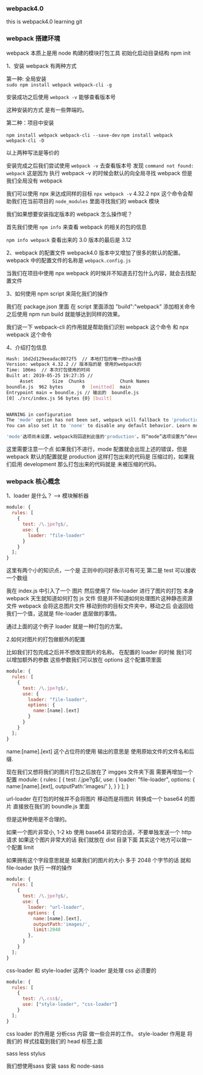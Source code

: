 ### webpack4.0

this is webpack4.0 learning git

### webpack 搭建环境

webpack 本质上是用 node 构建的模块打包工具
初始化启动目录结构 npm init

1、安装 webpack 有两种方式

第一种: 全局安装  
 `sudo npm install webpack webpack-cli -g`

安装成功之后使用 `webpack -v` 能够查看版本号

这种安装的方式 是有一些弊端的。

第二种：项目中安装

`npm install webpack webpack-cli --save-dev`
`npm install webpack webpack-cli -D`

以上两种写法是等价的

安装完成之后我们尝试使用 `webpack -v` 去查看版本号 发现 `command not found: webpack` 这是因为
执行 webpack -v 的时候会默认的向全局寻找 webpack 但是我们全局没有 webpack

我们可以使用 npx 来达成同样的目标 `npx webpack -v` 4.32.2
npx 这个命令会帮助我们在当前项目的 `node_modules` 里面寻找我们的 weback 模块

我们如果想要安装指定版本的 webpack 怎么操作呢？

首先我们使用 `npm info` 来查看 webpack 的相关的包的信息

`npm info webpack` 查看出来的 3.0 版本的最后是 3.12

2、webpack 的配置文件
webpack4.0 版本中又增加了很多的默认的配置。
webpack 中的配置文件的名称是 `webpack.config.js`

当我们在项目中使用 npx webpack 的时候并不知道去打包什么内容，就会去找配置文件

3、如何使用 npm script 来简化我们的操作

我们在 package.json 里面 在 script 里面添加 "build":"webpack" 添加相关命令
之后使用 npm run build 就能够达到同样的效果。

我们说一下 webpack-cli 的作用就是帮助我们识别 webpack 这个命令 和 npx webpack 这个命令

4、介绍打包信息

```bash
Hash: 16d2d129eeadac8072f5  // 本地打包的唯一的hash值
Version: webpack 4.32.2 // 版本指的是 使用的webpack的
Time: 106ms  // 本次打包使用的时间
Built at: 2019-05-25 19:27:35 //
     Asset       Size  Chunks             Chunk Names
boundle.js  962 bytes       0  [emitted]  main
Entrypoint main = boundle.js // 输出的  boundle.js
[0] ./src/index.js 56 bytes {0} [built]


WARNING in configuration
The 'mode' option has not been set, webpack will fallback to 'production' for this value. Set 'mode' option to 'development' or 'production' to enable defaults for each environment.
You can also set it to 'none' to disable any default behavior. Learn more: https://webpack.js.org/configuration/mode/

'mode'选项尚未设置，webpack将回退到此值的'production'。将“mode”选项设置为“development”或“production”以启用每个环境的默认值。您还可以将其设置为“无”以禁用任何默认行为。

```

这里需要注意一个点 如果我们不进行，mode 配置就会出现上述的错误，但是 webpack 默认的配置就是 production
这样打包出来的代码是 压缩过的，如果我们启用 development 那么打包出来的代码就是 未被压缩的代码。

### webpack 核心概念

1、loader 是什么？ --> 模块解析器

```js
module: {
  rules: [
    {
      test: /\.jpe?g$/,
      use: {
        loader: "file-loader"
      }
    }
  ];
}
```

这里有两个小的知识点，一个是 正则中的问好表示可有可无 第二是 test 可以接收一个数组

我在 index.js 中引入了一个 图片 然后使用了 file-loader 进行了图片的打包 本身 webpack
天生就知道如何打包 js 文件 但是并不知道如何处理图片这种静态资源文件 webpack 会将这总图片文件
移动到你的目标文件夹中，移动之后 会返回给我们一个值，这就是 file-loader 底层做的事情。

通过上面的这个例子 loader 就是一种打包的方案。

2.如何对图片的打包做额外的配置

比如我们打包完成之后并不想改变图片的名称。
在配置的 loader 的时候 我们可以增加额外的参数 这些参数我们可以放在
options 这个配置项里面

```js
module: {
  rules: [
    {
      test: /\.jpe?g$/,
      use: {
        loader: "file-loader",
        options: {
          name:[name].[ext]
        }
      }
    }
  ];
}
```

name:[name].[ext] 这个占位符的使用 输出的意思是 使用原始文件的文件名和后缀.

现在我们又想将我们的图片打包之后放在了 imgges 文件夹下面 需要再增加一个配置
module: {
rules: [
{
test: /\.jpe?g\$/,
use: {
loader: "file-loader",
options: {
name:[name].[ext],
outputPath:'images/'
},
}
}
];
}

url-loader 在打包的时候并不会将图片 移动而是将图片 转换成一个 base64 的图片
直接放在我们的 boundle.js 里面

但是这种使用是不合理的。

如果一个图片非常小, 1-2 kb 使用 base64 非常的合适，不要单独发送一个 http 请求
如果这个图片非常大的话 我们就放在 dist 目录下面 其实这个地方可以做一个配置 limit

如果拥有这个字段意思就是 如果我们的图片的大小 多于 2048 个字节的话 就和 file-loader 执行
一样的操作

```js
module: {
  rules: [
    {
      test: /\.jpe?g$/,
      use: {
        loader: "url-loader",
        options: {
          name:[name].[ext],
          outputPath:'images/',
          limit:2048
        },
      }
    }
  ];
}
```

css-loader 和 style-loader 这两个 loader 是处理 css 必须要的

```js
module: {
  rules: [
    {
      test: /\.css$/,
      use: ["style-loader", "css-loader"]
    }
  ];
}
```

css loader 的作用是 分析css 内容 做一些合并的工作。
style-loader  作用是 将我们的 样式挂载到我们的 head 标签上面 

sass less stylus 

我们想使用sass 安装 sass 和 node-sass
